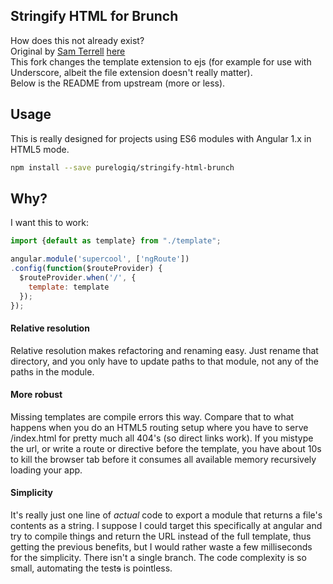 Stringify HTML for Brunch
---

How does this not already exist?  
Original by [Sam Terrell](https://github.com/samterrell) [here](https://github.com/samterrell/stringify-html-brunch)  
This fork changes the template extension to ejs (for example for use with Underscore, albeit the file extension doesn't really matter).  
Below is the README from upstream (more or less).

## Usage
This is really designed for projects using ES6 modules
with Angular 1.x in HTML5 mode.
```bash
npm install --save purelogiq/stringify-html-brunch
```

## Why?
I want this to work:
```javascript
import {default as template} from "./template";

angular.module('supercool', ['ngRoute'])
.config(function($routeProvider) {
  $routeProvider.when('/', {
    template: template
  });
});
```
#### Relative resolution
Relative resolution makes refactoring and renaming easy.
Just rename that directory, and you only have to update
paths to that module, not any of the paths in the module.

#### More robust
Missing templates are compile errors this way. Compare
that to what happens when you do an HTML5 routing setup
where you have to serve /index.html for pretty much all
404's (so direct links work). If you mistype the url,
or write a route or directive before the template, you
have about 10s to kill the browser tab before it consumes
all available memory recursively loading your app.

#### Simplicity
It's really just one line of *actual* code to export a
module that returns a file's contents as a string. I
suppose I could target this specifically at angular and
try to compile things and return the URL instead of the
full template, thus getting the previous benefits, but I
would rather waste a few milliseconds for the simplicity.
There isn't a single branch. The code complexity is so
small, automating the test~~s~~ is pointless.
